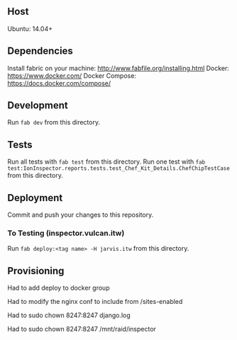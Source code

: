 ## Host
Ubuntu: 14.04+

## Dependencies
Install fabric on your machine: http://www.fabfile.org/installing.html
Docker: https://www.docker.com/
Docker Compose: https://docs.docker.com/compose/

## Development

Run `fab dev` from this directory.

## Tests

Run all tests with `fab test` from this directory.
Run one test with `fab test:IonInspector.reports.tests.test_Chef_Kit_Details.ChefChipTestCase` from this directory.

## Deployment

Commit and push your changes to this repository.

### To Testing (inspector.vulcan.itw)

Run `fab deploy:<tag name> -H jarvis.itw` from this directory.

## Provisioning

Had to add deploy to docker group

Had to modify the nginx conf to include from /sites-enabled

Had to sudo chown 8247:8247 django.log

Had to sudo chown 8247:8247 /mnt/raid/inspector
